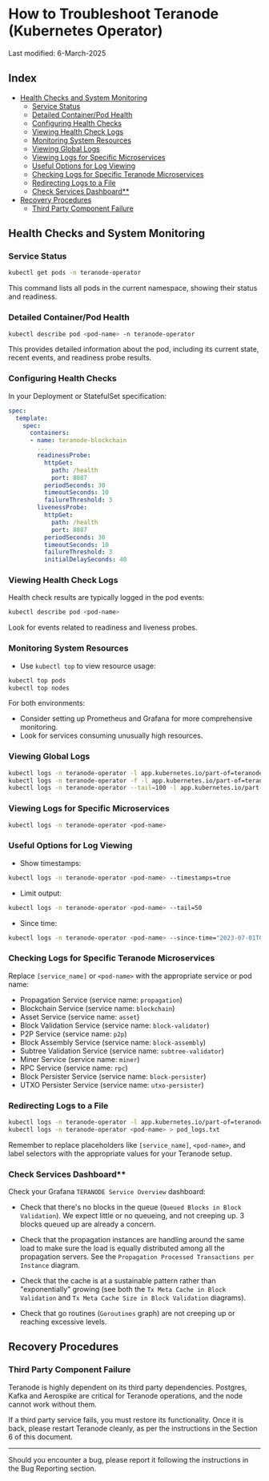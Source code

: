 # How to Troubleshoot Teranode (Kubernetes Operator)

Last modified: 6-March-2025

## Index

- [Health Checks and System Monitoring](#health-checks-and-system-monitoring)
    - [Service Status](#service-status)
    - [Detailed Container/Pod Health](#detailed-containerpod-health)
    - [Configuring Health Checks](#configuring-health-checks)
    - [Viewing Health Check Logs](#viewing-health-check-logs)
    - [Monitoring System Resources](#monitoring-system-resources)
    - [Viewing Global Logs](#viewing-global-logs)
    - [Viewing Logs for Specific Microservices](#viewing-logs-for-specific-microservices)
    - [Useful Options for Log Viewing](#useful-options-for-log-viewing)
    - [Checking Logs for Specific Teranode Microservices](#checking-logs-for-specific-teranode-microservices)
    - [Redirecting Logs to a File](#redirecting-logs-to-a-file)
    - [Check Services Dashboard**](#check-services-dashboard)
- [Recovery Procedures](#recovery-procedures)
    - [Third Party Component Failure](#third-party-component-failure)


## Health Checks and System Monitoring


### Service Status

```bash
kubectl get pods -n teranode-operator
```
This command lists all pods in the current namespace, showing their status and readiness.


### Detailed Container/Pod Health


```bash
kubectl describe pod <pod-name> -n teranode-operator
```
This provides detailed information about the pod, including its current state, recent events, and readiness probe results.



### Configuring Health Checks


In your Deployment or StatefulSet specification:

```yaml
spec:
  template:
    spec:
      containers:
      - name: teranode-blockchain
        ...
        readinessProbe:
          httpGet:
            path: /health
            port: 8087
          periodSeconds: 30
          timeoutSeconds: 10
          failureThreshold: 3
        livenessProbe:
          httpGet:
            path: /health
            port: 8087
          periodSeconds: 30
          timeoutSeconds: 10
          failureThreshold: 3
          initialDelaySeconds: 40
```


### Viewing Health Check Logs


Health check results are typically logged in the pod events:

```bash
kubectl describe pod <pod-name>
```
Look for events related to readiness and liveness probes.



### Monitoring System Resources



* Use `kubectl top` to view resource usage:

```bash
kubectl top pods
kubectl top nodes
```


For both environments:

* Consider setting up Prometheus and Grafana for more comprehensive monitoring.
* Look for services consuming unusually high resources.



### Viewing Global Logs


```bash
kubectl logs -n teranode-operator -l app.kubernetes.io/part-of=teranode-operator
kubectl logs -n teranode-operator -f -l app.kubernetes.io/part-of=teranode-operator  # Follow logs in real-time
kubectl logs -n teranode-operator --tail=100 -l app.kubernetes.io/part-of=teranode-operator  # View only the most recent logs
```



### Viewing Logs for Specific Microservices

```bash
kubectl logs -n teranode-operator <pod-name>
```

### Useful Options for Log Viewing

* Show timestamps:
```bash
kubectl logs -n teranode-operator <pod-name> --timestamps=true
```
* Limit output:
```bash
kubectl logs -n teranode-operator <pod-name> --tail=50
```
* Since time:
```bash
kubectl logs -n teranode-operator <pod-name> --since-time="2023-07-01T00:00:00Z"
```

### Checking Logs for Specific Teranode Microservices

Replace `[service_name]` or `<pod-name>` with the appropriate service or pod name:

* Propagation Service (service name: `propagation`)
* Blockchain Service (service name: `blockchain`)
* Asset Service (service name: `asset`)
* Block Validation Service (service name: `block-validator`)
* P2P Service (service name: `p2p`)
* Block Assembly Service (service name: `block-assembly`)
* Subtree Validation Service (service name: `subtree-validator`)
* Miner Service (service name: `miner`)
* RPC Service (service name: `rpc`)
* Block Persister Service (service name: `block-persister`)
* UTXO Persister Service (service name: `utxo-persister`)


### Redirecting Logs to a File

```bash
kubectl logs -n teranode-operator -l app.kubernetes.io/part-of=teranode-operator > teranode_logs.txt
kubectl logs -n teranode-operator <pod-name> > pod_logs.txt
```

Remember to replace placeholders like `[service_name]`, `<pod-name>`, and label selectors with the appropriate values for your Teranode setup.


### Check Services Dashboard**

Check your Grafana `TERANODE Service Overview` dashboard:


- Check that there's no blocks in the queue (`Queued Blocks in Block Validation`). We expect little or no queueing, and not creeping up. 3 blocks queued up are already a concern.



- Check that the propagation instances are handling around the same load to make sure the load is equally distributed among all the propagation servers. See the `Propagation Processed Transactions per Instance` diagram.



- Check that the cache is at a sustainable pattern rather than "exponentially" growing (see both the `Tx Meta Cache in Block Validation` and `Tx Meta Cache Size in Block Validation` diagrams).



- Check that go routines (`Goroutines` graph) are not creeping up or reaching excessive levels.



## Recovery Procedures



### Third Party Component Failure



Teranode is highly dependent on its third party dependencies. Postgres, Kafka and Aerospike are critical for Teranode operations, and the node cannot work without them.



If a third party service fails, you must restore its functionality. Once it is back, please restart Teranode cleanly, as per the instructions in the Section 6 of this document.




------


Should you encounter a bug, please report it following the instructions in the Bug Reporting section.
